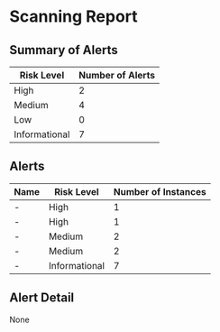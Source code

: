 # Scanning Report

## Summary of Alerts

| Risk Level    | Number of Alerts |
| ------------- | ---------------- |
| High          | 2                |
| Medium        | 4                |
| Low           | 0                |
| Informational | 7                |

## Alerts

| Name             | Risk Level    | Number of Instances |
| ---------------- | ------------- | ------------------- |
| -                | High          | 1                   |
| -                | High          | 1                   |
| -                | Medium        | 2                   |
| -                | Medium        | 2                   |
| -                | Informational | 7                   |

## Alert Detail

None